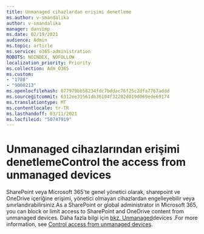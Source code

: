```yaml
---
title: Unmanaged cihazlardan erişimi denetleme
ms.author: v-smandalika
author: v-smandalika
manager: dansimp
ms.date: 02/19/2021
audience: Admin
ms.topic: article
ms.service: o365-administration
ROBOTS: NOINDEX, NOFOLLOW
localization_priority: Priority
ms.collection: Adm_O365
ms.custom:
- "1788"
- "9000213"
ms.openlocfilehash: 077979bb58234fdc7bddac76f25c2dfa7767addd
ms.sourcegitcommit: 6312ee31561db36104f32282d019d069ede69174
ms.translationtype: MT
ms.contentlocale: tr-TR
ms.lasthandoff: 03/11/2021
ms.locfileid: "50747919"
---
```

# <a name="control-the-access-from-unmanaged-devices"></a><span data-ttu-id="4e4ec-102">Unmanaged cihazlarından erişimi denetleme</span><span class="sxs-lookup"><span data-stu-id="4e4ec-102">Control the access from unmanaged devices</span></span>

<span data-ttu-id="4e4ec-103">SharePoint veya Microsoft 365'te genel yönetici olarak, sharepoint ve OneDrive içeriğine erişimi, yönetici olmayan cihazlardan engelleyebilir veya sınırlandırabilirsiniz.</span><span class="sxs-lookup"><span data-stu-id="4e4ec-103">As a SharePoint or global administrator in Microsoft 365, you can block or limit access to SharePoint and OneDrive content from unmanaged devices.</span></span> <span data-ttu-id="4e4ec-104">Daha fazla bilgi için [bkz. Unmanaged](https://docs.microsoft.com/sharepoint/control-access-from-unmanaged-devices)devices .</span><span class="sxs-lookup"><span data-stu-id="4e4ec-104">For more information, see [Control access from unmanaged devices](https://docs.microsoft.com/sharepoint/control-access-from-unmanaged-devices).</span></span>